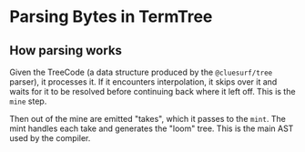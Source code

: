 # Parsing Bytes in TermTree

## How parsing works

Given the TreeCode (a data structure produced by the `@cluesurf/tree`
parser), it processes it. If it encounters interpolation, it skips over
it and waits for it to be resolved before continuing back where it left
off. This is the `mine` step.

Then out of the mine are emitted "takes", which it passes to the `mint`.
The mint handles each take and generates the "loom" tree. This is the
main AST used by the compiler.
